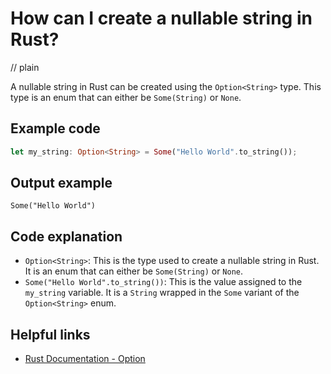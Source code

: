 # How can I create a nullable string in Rust?
// plain

A nullable string in Rust can be created using the `Option<String>` type. This type is an enum that can either be `Some(String)` or `None`.

## Example code

```rust
let my_string: Option<String> = Some("Hello World".to_string());
```

## Output example

```
Some("Hello World")
```

## Code explanation

- `Option<String>`: This is the type used to create a nullable string in Rust. It is an enum that can either be `Some(String)` or `None`.
- `Some("Hello World".to_string())`: This is the value assigned to the `my_string` variable. It is a `String` wrapped in the `Some` variant of the `Option<String>` enum.

## Helpful links
- [Rust Documentation - Option](https://doc.rust-lang.org/std/option/enum.Option.html)